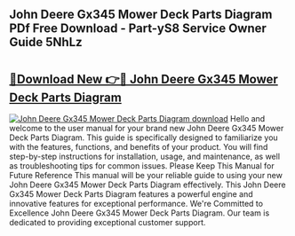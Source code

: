 ## John Deere Gx345 Mower Deck Parts Diagram PDf Free Download - Part-yS8 Service Owner Guide 5NhLz

# <h2><a href="http://dfl4bx.blite.top/?on=John+Deere+Gx345+Mower+Deck+Parts+Diagram">🔗Download New 👉🔴 John Deere Gx345 Mower Deck Parts Diagram</a></h2>

[![John Deere Gx345 Mower Deck Parts Diagram download](https://i.imgur.com/lujVjoI.png)](http://dfl4bx.blite.top/?on=John+Deere+Gx345+Mower+Deck+Parts+Diagram)
Hello and welcome to the user manual for your brand new John Deere Gx345 Mower Deck Parts Diagram. This guide is specifically designed to familiarize you with the features, functions, and benefits of your product. You will find step-by-step instructions for installation, usage, and maintenance, as well as troubleshooting tips for common issues. Please Keep This Manual for Future Reference This manual will be your reliable guide to using your new John Deere Gx345 Mower Deck Parts Diagram effectively. This John Deere Gx345 Mower Deck Parts Diagram features a powerful engine and innovative features for exceptional performance. We're Committed to Excellence John Deere Gx345 Mower Deck Parts Diagram. Our team is dedicated to providing exceptional customer support.
